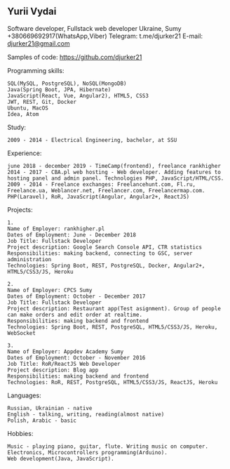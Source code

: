 ## Yurii Vydai
Software developer, Fullstack web developer
Ukraine, Sumy
+380669692917(WhatsApp,Viber)
Telegram: t.me/djurker21
E-mail: djurker21@gmail.com

Samples of code: https://github.com/djurker21

Programming skills:

    SQL(MySQL, PostgreSQL), NoSQL(MongoDB)
    Java(Spring Boot, JPA, Hibernate)
    JavaScript(React, Vue, Angular2), HTML5, CSS3
    JWT, REST, Git, Docker
    Ubuntu, MacOS
    Idea, Atom

Study:

    2009 - 2014 - Electrical Engineering, bachelor, at SSU

Experience:

    june 2018 - december 2019 - TimeCamp(frontend), freelance rankhigher
    2014 - 2017 - CBA.pl web hosting - Web developer. Adding features to hosting panel and admin panel. Technologies PHP, JavaScript/HTML/CSS.
    2009 - 2014 - Freelance exchanges: Freelancehunt.com, Fl.ru, Freelance.ua, Weblancer.net, Freelancer.com, Freelancermap.com. PHP(Laravel), RoR, JavaScript(Angular, Angular2+, ReactJS)
    

Projects:

    1.
    Name of Employer: rankhigher.pl
    Dates of Employment: June - December 2018
    Job Title: Fullstack Developer
    Project description: Google Search Console API, CTR statistics
    Responsibilities: making backend, connecting to GSC, server administration
    Technologies: Spring Boot, REST, PostgreSQL, Docker, Angular2+, HTML5/CSS3/JS, Heroku
    
    2.
    Name of Employer: CPCS Sumy
    Dates of Employment: October - December 2017
    Job Title: Fullstack Developer
    Project description: Restaurant app(Test asignment). Group of people can make orders and edit order at realtime. 
    Responsibilities: making backend and frontend
    Technologies: Spring Boot, REST, PostgreSQL, HTML5/CSS3/JS, Heroku, WebSocket
    
    3.
    Name of Employer: Appdev Academy Sumy
    Dates of Employment: October - November 2016
    Job Title: RoR/ReactJS Web Developer
    Project description: Blog app
    Responsibilities: making backend and frontend
    Technologies: RoR, REST, PostgreSQL, HTML5/CSS3/JS, ReactJS, Heroku

Languages:

    Russian, Ukrainian - native
    English - talking, writing, reading(almost native)
    Polish, Arabic - basic

Hobbies:

    Music - playing piano, guitar, flute. Writing music on computer.
    Electronics, Microcontrollers programming(Arduino).
    Web development(Java, JavaScript).

